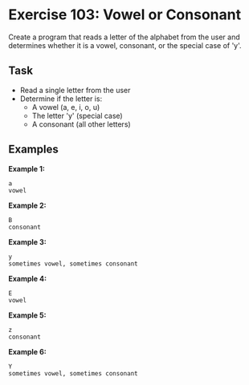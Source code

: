 # Exercise 103: Vowel or Consonant

Create a program that reads a letter of the alphabet from the user and determines whether it is a vowel, consonant, or the special case of 'y'.

## Task
- Read a single letter from the user
- Determine if the letter is:
  - A vowel (a, e, i, o, u)
  - The letter 'y' (special case)
  - A consonant (all other letters)

## Examples
**Example 1:**
```
a
vowel
```

**Example 2:**
```
B
consonant
```

**Example 3:**
```
y
sometimes vowel, sometimes consonant
```

**Example 4:**
```
E
vowel
```

**Example 5:**
```
z
consonant
```

**Example 6:**
```
Y
sometimes vowel, sometimes consonant
```

